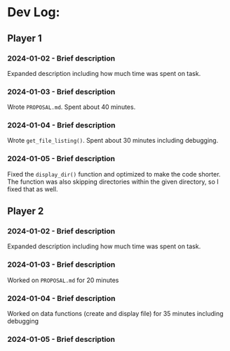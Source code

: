 # Dev Log:

## Player 1

### 2024-01-02 - Brief description
Expanded description including how much time was spent on task.

### 2024-01-03 - Brief description
Wrote `PROPOSAL.md`. Spent about 40 minutes.

### 2024-01-04 - Brief description
Wrote `get_file_listing()`. Spent about 30 minutes including debugging.

### 2024-01-05 - Brief description
Fixed the `display_dir()` function and optimized to make the code shorter. The function was also skipping directories within the given directory, so I fixed that as well.

## Player 2

### 2024-01-02 - Brief description
Expanded description including how much time was spent on task.

### 2024-01-03 - Brief description
Worked on `PROPOSAL.md` for 20 minutes

### 2024-01-04 - Brief description
Worked on data functions (create and display file) for 35 minutes including debugging

### 2024-01-05 - Brief description

